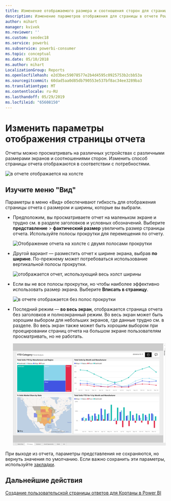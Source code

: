 ```yaml
---
title: Изменение отображаемого размера и соотношения сторон для страницы отчета
description: Изменение параметров отображения для страницы в отчете Power BI
author: mihart
manager: kvivek
ms.reviewer: ''
ms.custom: seodec18
ms.service: powerbi
ms.subservice: powerbi-consumer
ms.topic: conceptual
ms.date: 05/10/2018
ms.author: mihart
LocalizationGroup: Reports
ms.openlocfilehash: e2d3bec59078577e2b4d4595c0925753b2cbb53a
ms.sourcegitcommit: 60dad5aa0d85db790553e537bf8ac34ee3289ba3
ms.translationtype: MT
ms.contentlocale: ru-RU
ms.lasthandoff: 05/29/2019
ms.locfileid: "65608150"
---
```

# <a name="change-the-display-of-a-report-page"></a>Изменить параметры отображения страницы отчета
Отчеты можно просматривать на различных устройствах с различными размерами экранов и соотношениями сторон.  Изменить способ страницы отчета отображаются в соответствии с потребностями.    

![в отчете отображается на холсте](media/end-user-report-view/power-bi-report.png)

## <a name="explore-the-view-menu"></a>Изучите меню "Вид"
Параметры в меню «Вид» обеспечивают гибкость для отображения страницы отчета с размером и ширины, которые вы выбрали.

- Предположим, вы просматриваете отчет на маленьком экране и трудно см. в разделе заголовков и условных обозначений.  Выберите **представление** > **фактический размер** увеличить размер страницы отчета. Используйте полосы прокрутки для перемещения по отчету. 

    ![Отображение отчета на холсте с двумя полосами прокрутки](media/end-user-report-view/power-bi-actual-size-new.png)


- Другой вариант — разместить отчет к ширине экрана, выбрав **по ширине**. По-прежнему может потребоваться использование вертикальной полосы прокрутки.

  ![отображается отчет, использующий весь холст ширины](media/end-user-report-view/power-bi-fit-to-width-new.png)

- Если вы не все полосы прокрутки, но чтобы наиболее эффективно использовать размер экрана.  Выберите **Вписать в страницу**.

   ![в отчете отображается без полос прокрутки](media/end-user-report-view/power-bi-fit-to-width.png)

   
- Последний режим — **во весь экран**, отображается страница отчета без заголовков и полноэкранный режим. Во весь экран может быть хорошим выбором для небольших экранов, где данные трудно см. в разделе.  Во весь экран также может быть хорошим выбором при проецировании страниц отчета на большом экране пользователям просматривать, но не работать.  

    ![отчет отображается во весь экран](media/end-user-report-view/power-bi-full-screen.png)

При выходе из отчета, параметры представления не сохраняются, но вернуть значения по умолчанию. Если важно сохранить эти параметры, используйте [закладки](end-user-bookmarks.md). 

## <a name="next-steps"></a>Дальнейшие действия
[Создание пользовательской страницы ответов для Кортаны в Power BI](../service-cortana-answer-cards.md)
